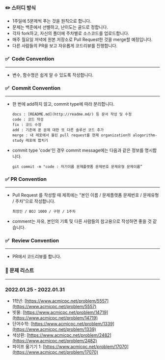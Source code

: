 ### **✏️** 스터디 방식

- 1주일에 5문제씩 푸는 것을 원칙으로 합니다.
- 문제는 백준에서 선별하고, 난이도는 골드로 정합니다.
- 각자 fork하고, 자신의 폴더에 주차별로 소스코드를 업로드합니다.
- 매주 월요일 저녁에 원본 저장소로 Pull Request한 것을 merge할 예정입니다.
- 다른 사람들의 PR을 보고 자유롭게 코드리뷰를 진행합니다.

### **✅  Code Convention**

---

- 변수, 함수명은 쉽게 알 수 있도록 작성합니다.

### **✅  Commit Convention**

---

- 한 번에 add하지 않고, commit type에 따라 분리합니다.
    
    ```
    docs : [README.md](http://readme.md/) 등 문서 작성 및 수정
    code : 코드 작성
    fix : 코드 수정
    add : 기존에 푼 문제 대한 또 다른 솔루션 코드 추가
    merge : 내 레포에서 올린 pull request를 현재 organization의 alogorithm-study 레포에 합치기
    ```
    
- commit type 'code'인 경우 commit message에는 다음과 같은 정보를 명시합니다.
    
    ```
    git commit -m "code : 자기이름 문제플랫폼 문제번호 문제유형 문제이름”
    ```
    

### **✅ PR Convention**

---

- Pull Request 를 작성할 때 제목에는 "본인 이름 / 문제플랫폼 문제번호 / 문제유형 / 주차"으로 작성합니다.
    
    ```
    최정인 / BOJ 1000 / 구현 / 1주차
    ```
    
- comment는 자유, 본인의 기록 및 다른 사람들의 참고용으로 작성하면 좋을 것 같습니다.

### **✅  Review Convention**

---

- PR에서 코드리뷰를 합니다.

### 📅 문제 리스트

---

### 2022.01.25 - 2022.01.31

- 1학년: [https://www.acmicpc.net/problem/5557](https://www.acmicpc.net/problem/5557)
- 빗물: [https://www.acmicpc.net/problem/14719](https://www.acmicpc.net/problem/14719)
- 단어수학: [https://www.acmicpc.net/problem/1339](https://www.acmicpc.net/problem/1339)
- 색상환: [https://www.acmicpc.net/problem/2482](https://www.acmicpc.net/problem/2482)
- 파이프 옮기기 1: [https://www.acmicpc.net/problem/17070](https://www.acmicpc.net/problem/17070)
